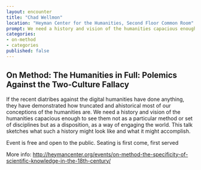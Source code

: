 ```yaml
---
layout: encounter
title: "Chad Wellmon"
location: "Heyman Center for the Humanities, Second Floor Common Room"
prompt: We need a history and vision of the humanities capacious enough to see them not as a particular method or set of disciplines but as a disposition, as a way of engaging the world.
categories:
- on-method
- categories
published: false
---
```


## On Method: The Humanities in Full: Polemics Against the Two-Culture Fallacy

If the recent diatribes against the digital humanities have done anything, they have demonstrated how truncated and ahistorical most of our conceptions of the humanities are. We need a history and vision of the humanities capacious enough to see them not as a particular method or set of disciplines but as a disposition, as a way of engaging the world. This talk sketches what such a history might look like and what it might accomplish.

Event is free and open to the public. Seating is first come, first served

More info:  <http://heymancenter.org/events/on-method-the-specificity-of-scientific-knowledge-in-the-18th-century/>
